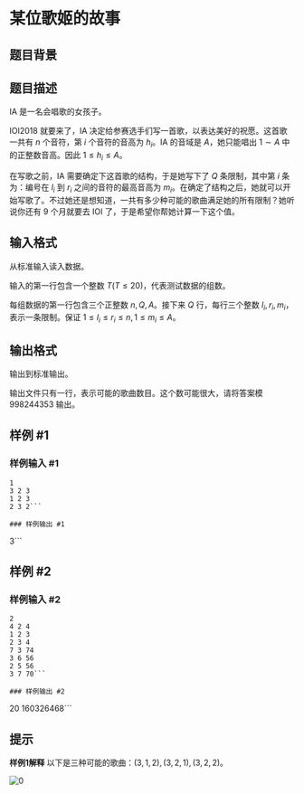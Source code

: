 # 某位歌姬的故事

## 题目背景



## 题目描述

IA 是一名会唱歌的女孩子。

IOI2018 就要来了，IA 决定给参赛选手们写一首歌，以表达美好的祝愿。这首歌一共有 $n$ 个音符，第 $i$ 个音符的音高为 $h_i$​​。IA 的音域是 $A$，她只能唱出 $1\sim A$ 中的正整数音高。因此 $1\le h_i\le A$。

在写歌之前，IA 需要确定下这首歌的结构，于是她写下了 $Q$ 条限制，其中第 $i$ 条为：编号在 $l_i$ 到 $r_i$ 之间的音符的最高音高为 $m_i$。在确定了结构之后，她就可以开始写歌了。不过她还是想知道，一共有多少种可能的歌曲满足她的所有限制？她听说你还有 9 个月就要去 IOI 了，于是希望你帮她计算一下这个值。


## 输入格式

从标准输入读入数据。

输入的第一行包含一个整数 $T$($T\le 20$)，代表测试数据的组数。

每组数据的第一行包含三个正整数 $n,Q,A$。接下来 $Q$ 行，每行三个整数 $l_i,r_i,m_i$​​，表示一条限制。保证 $1\le l_i\le r_i\le n, 1\le m_i\le A$。


## 输出格式

输出到标准输出。

输出文件只有一行，表示可能的歌曲数目。这个数可能很大，请将答案模 $998244353$ 输出。


## 样例 #1

### 样例输入 #1
```
1
3 2 3
1 2 3
2 3 2```

### 样例输出 #1

```
3```

## 样例 #2

### 样例输入 #2
```
2
4 2 4
1 2 3
2 3 4
7 3 74
3 6 56
2 5 56
3 7 70```

### 样例输出 #2

```
20
160326468```

## 提示

**样例1解释**
以下是三种可能的歌曲：$(3,1,2),(3,2,1),(3,2,2)$。

![0](https://cdn.luogu.com.cn/upload/pic/14340.png)
